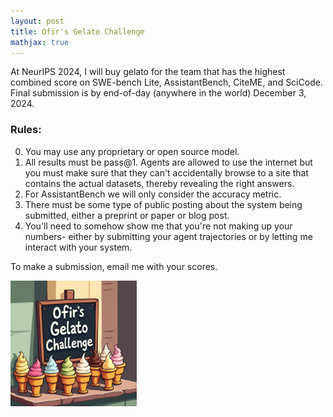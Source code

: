 ```yaml
---
layout: post
title: Ofir's Gelato Challenge
mathjax: true
---
```


At NeurIPS 2024, I will buy gelato for the team that has the highest combined score on SWE-bench Lite, AssistantBench, CiteME, and SciCode. Final submission is by end-of-day (anywhere in the world) December 3, 2024.

### Rules:
0. You may use any proprietary or open source model. 
1. All results must be pass@1. Agents are allowed to use the internet but you must make sure that they can't accidentally browse to a site that contains the actual datasets, thereby revealing the right answers. 
2. For AssistantBench we will only consider the accuracy metric.
3. There must be some type of public posting about the system being submitted, either a preprint or paper or blog post.
4. You'll need to somehow show me that you're not making up your numbers- either by submitting your agent trajectories or by letting me interact with your system. 


To make a submission, email me with your scores. 

<div class="imgcap">
<img src="/images/gelato.jpg" width="40%" height="40%">
</div> 
